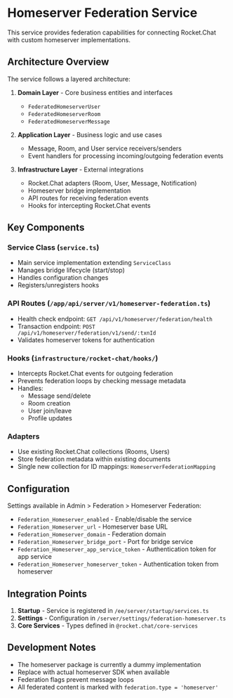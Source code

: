 # Homeserver Federation Service

This service provides federation capabilities for connecting Rocket.Chat with custom homeserver implementations.

## Architecture Overview

The service follows a layered architecture:

1. **Domain Layer** - Core business entities and interfaces
   - `FederatedHomeserverUser`
   - `FederatedHomeserverRoom`
   - `FederatedHomeserverMessage`

2. **Application Layer** - Business logic and use cases
   - Message, Room, and User service receivers/senders
   - Event handlers for processing incoming/outgoing federation events

3. **Infrastructure Layer** - External integrations
   - Rocket.Chat adapters (Room, User, Message, Notification)
   - Homeserver bridge implementation
   - API routes for receiving federation events
   - Hooks for intercepting Rocket.Chat events

## Key Components

### Service Class (`service.ts`)
- Main service implementation extending `ServiceClass`
- Manages bridge lifecycle (start/stop)
- Handles configuration changes
- Registers/unregisters hooks

### API Routes (`/app/api/server/v1/homeserver-federation.ts`)
- Health check endpoint: `GET /api/v1/homeserver/federation/health`
- Transaction endpoint: `POST /api/v1/homeserver/federation/v1/send/:txnId`
- Validates homeserver tokens for authentication

### Hooks (`infrastructure/rocket-chat/hooks/`)
- Intercepts Rocket.Chat events for outgoing federation
- Prevents federation loops by checking message metadata
- Handles:
  - Message send/delete
  - Room creation
  - User join/leave
  - Profile updates

### Adapters
- Use existing Rocket.Chat collections (Rooms, Users)
- Store federation metadata within existing documents
- Single new collection for ID mappings: `HomeserverFederationMapping`

## Configuration

Settings available in Admin > Federation > Homeserver Federation:
- `Federation_Homeserver_enabled` - Enable/disable the service
- `Federation_Homeserver_url` - Homeserver base URL
- `Federation_Homeserver_domain` - Federation domain
- `Federation_Homeserver_bridge_port` - Port for bridge service
- `Federation_Homeserver_app_service_token` - Authentication token for app service
- `Federation_Homeserver_homeserver_token` - Authentication token from homeserver

## Integration Points

1. **Startup** - Service is registered in `/ee/server/startup/services.ts`
2. **Settings** - Configuration in `/server/settings/federation-homeserver.ts`
3. **Core Services** - Types defined in `@rocket.chat/core-services`

## Development Notes

- The homeserver package is currently a dummy implementation
- Replace with actual homeserver SDK when available
- Federation flags prevent message loops
- All federated content is marked with `federation.type = 'homeserver'`